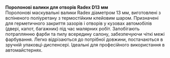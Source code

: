 **Поролонові валики для отворів Radex D13 мм**  
Поролонові маскувальні валики Radex діаметром 13 мм, виготовлені з вспіненого поліуретану з термостійким клейовим шаром. Призначені для герметичного закриття зазорів і отворів у кузовах автомобілів (двері, капот, багажник) під час малярних робіт. Запобігають потраплянню фарби та пилу всередину салону, забезпечуючи чіткі межі фарбування. Легко відрізаються до потрібної довжини, постачаються в зручній упаковці-диспенсері. Ідеальні для професійного використання в автомайстернях.